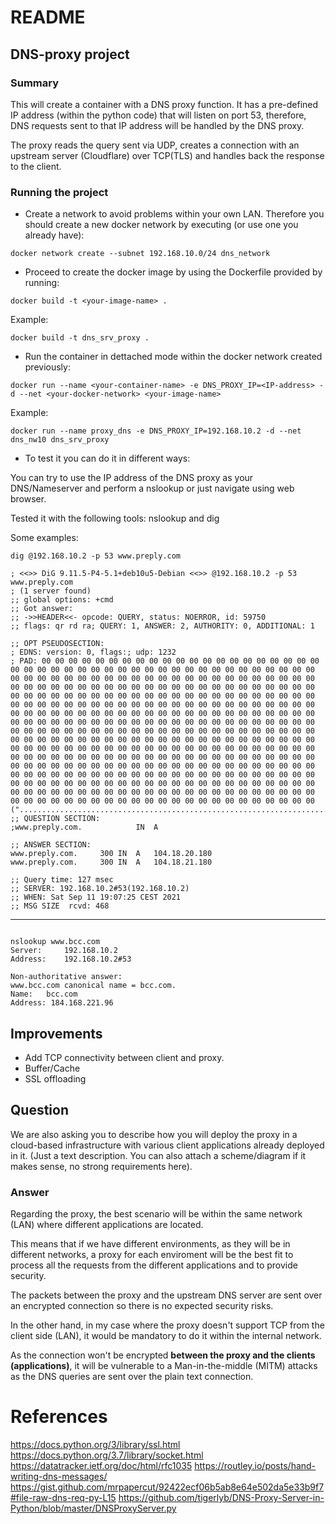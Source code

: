 # README 

## DNS-proxy project

### Summary

This will create a container with a DNS proxy function.
It has a pre-defined IP address (within the python code) that will listen on port 53, therefore, DNS requests sent to that IP address will be handled by the DNS proxy.

The proxy reads the query sent via UDP, creates a connection with an upstream server (Cloudflare) over TCP(TLS) and handles back the response to the client.

### Running the project

- Create a network to avoid problems within your own LAN. Therefore
you should create a new docker network by executing (or use one you already have):

```
docker network create --subnet 192.168.10.0/24 dns_network
```

- Proceed to create the docker image by using the Dockerfile provided by running:
```
docker build -t <your-image-name> .
```
Example:
```
docker build -t dns_srv_proxy .
```

- Run the container in dettached mode within the docker network created previously:

```
docker run --name <your-container-name> -e DNS_PROXY_IP=<IP-address> -d --net <your-docker-network> <your-image-name>
```

Example:
```
docker run --name proxy_dns -e DNS_PROXY_IP=192.168.10.2 -d --net dns_nw10 dns_srv_proxy
```

- To test it you can do it in different ways:

You can try to use the IP address of the DNS proxy as your DNS/Nameserver and perform a nslookup or just navigate using web browser.

Tested it with the following tools: nslookup and dig

Some examples:

``` # Using dig
dig @192.168.10.2 -p 53 www.preply.com

; <<>> DiG 9.11.5-P4-5.1+deb10u5-Debian <<>> @192.168.10.2 -p 53 www.preply.com
; (1 server found)
;; global options: +cmd
;; Got answer:
;; ->>HEADER<<- opcode: QUERY, status: NOERROR, id: 59750
;; flags: qr rd ra; QUERY: 1, ANSWER: 2, AUTHORITY: 0, ADDITIONAL: 1

;; OPT PSEUDOSECTION:
; EDNS: version: 0, flags:; udp: 1232
; PAD: 00 00 00 00 00 00 00 00 00 00 00 00 00 00 00 00 00 00 00 00 00 00 00 00 00 00 00 00 00 00 00 00 00 00 00 00 00 00 00 00 00 00 00 00 00 00 00 00 00 00 00 00 00 00 00 00 00 00 00 00 00 00 00 00 00 00 00 00 00 00 00 00 00 00 00 00 00 00 00 00 00 00 00 00 00 00 00 00 00 00 00 00 00 00 00 00 00 00 00 00 00 00 00 00 00 00 00 00 00 00 00 00 00 00 00 00 00 00 00 00 00 00 00 00 00 00 00 00 00 00 00 00 00 00 00 00 00 00 00 00 00 00 00 00 00 00 00 00 00 00 00 00 00 00 00 00 00 00 00 00 00 00 00 00 00 00 00 00 00 00 00 00 00 00 00 00 00 00 00 00 00 00 00 00 00 00 00 00 00 00 00 00 00 00 00 00 00 00 00 00 00 00 00 00 00 00 00 00 00 00 00 00 00 00 00 00 00 00 00 00 00 00 00 00 00 00 00 00 00 00 00 00 00 00 00 00 00 00 00 00 00 00 00 00 00 00 00 00 00 00 00 00 00 00 00 00 00 00 00 00 00 00 00 00 00 00 00 00 00 00 00 00 00 00 00 00 00 00 00 00 00 00 00 00 00 00 00 00 00 00 00 00 00 00 00 00 00 00 00 00 00 00 00 00 00 00 00 00 00 00 00 00 00 00 00 00 00 00 00 00 00 00 00 00 00 00 00 00 00 00 00 00 00 00 00 00 00 00 00 00 00 00 00 00 00 00 00 00 00 00 00 00 00 00 00 00 00 00 00 00 00 00 00 00 00 00 00 00 00 00 00 00 00 00 00 00 00 00 00 00 00 00 00 00 00 00 00 00 00 (".....................................................................................................................................................................................................................................................................................................................................................................................................")
;; QUESTION SECTION:
;www.preply.com.			IN	A

;; ANSWER SECTION:
www.preply.com.		300	IN	A	104.18.20.180
www.preply.com.		300	IN	A	104.18.21.180

;; Query time: 127 msec
;; SERVER: 192.168.10.2#53(192.168.10.2)
;; WHEN: Sat Sep 11 19:07:25 CEST 2021
;; MSG SIZE  rcvd: 468
```
---
``` # Using the DNS proxy as my nameserver (Replace all the content with "nameserver 192.168.10.2" in your etc/resolv.conf file, or change it from the NIC properties on Windows and MAC.)

nslookup www.bcc.com
Server:		192.168.10.2
Address:	192.168.10.2#53

Non-authoritative answer:
www.bcc.com	canonical name = bcc.com.
Name:	bcc.com
Address: 184.168.221.96

```


## Improvements

- Add TCP connectivity between client and proxy.
- Buffer/Cache
- SSL offloading

## Question

We are also asking you to describe how you will deploy the proxy in a cloud-based infrastructure with various client applications already deployed in it. (Just a text description. You can also attach a
scheme/diagram if it makes sense, no strong requirements here).

### Answer

Regarding the proxy, the best scenario will be within the same network (LAN) where different applications are located.

This means that if we have different environments, as they will be in different networks, a proxy for each enviroment will be the best fit to process all the requests from the different applications and to provide security.

The packets between the proxy and the upstream DNS server are sent over an encrypted connection so there is no expected security risks.

In the other hand, in my case where the proxy doesn't support TCP from the client side (LAN), it would be mandatory to do it within the internal network.

As the connection won't be encrypted **between the proxy and the clients (applications)**, it will be vulnerable to a Man-in-the-middle (MITM) attacks as the DNS queries are sent over the plain text connection.

# References

https://docs.python.org/3/library/ssl.html
https://docs.python.org/3.7/library/socket.html
https://datatracker.ietf.org/doc/html/rfc1035
https://routley.io/posts/hand-writing-dns-messages/
https://gist.github.com/mrpapercut/92422ecf06b5ab8e64e502da5e33b9f7#file-raw-dns-req-py-L15
https://github.com/tigerlyb/DNS-Proxy-Server-in-Python/blob/master/DNSProxyServer.py


